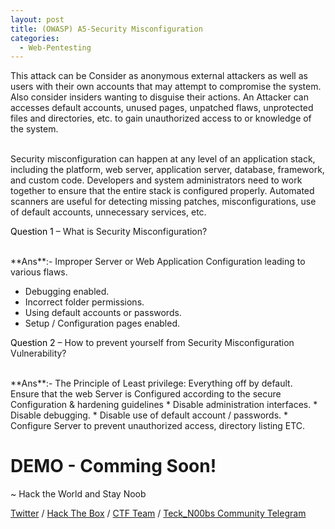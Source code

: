 ```yaml
---
layout: post
title: (OWASP) A5-Security Misconfiguration
categories:
  - Web-Pentesting
---
```


<p>This attack can be Consider as anonymous external attackers as well as users with their own accounts that may attempt to compromise the system. Also consider insiders wanting to disguise their actions.
An Attacker can accesses default accounts, unused pages, unpatched flaws, unprotected files and directories, etc. to gain unauthorized access to or knowledge of the system.</p>
<br>Security misconfiguration can happen at any level of an application stack, including the platform, web server, application server, database, framework, and custom code. Developers and system administrators need to work together to ensure that the entire stack is configured properly. Automated scanners are useful for detecting missing patches, misconfigurations, use of default accounts, unnecessary services, etc.

<p Class="message">
  <font color="Black">Question 1</font> – What is Security Misconfiguration?
</p>
<br>**Ans**:- Improper Server or Web Application Configuration leading to various flaws.

* Debugging enabled.
* Incorrect folder permissions.
*	Using default accounts or passwords.
*	Setup / Configuration pages enabled.

<p Class="message">
  <font color="Black">Question 2</font> – How to prevent yourself from Security Misconfiguration Vulnerability?
</p>
<br>**Ans**:- The Principle of Least privilege: Everything off by default.
<br>Ensure that the web Server is Configured according to the secure Configuration & hardening guidelines
*	Disable administration interfaces.
* Disable debugging.
* Disable use of default account / passwords.
*	Configure Server to prevent unauthorized access, directory listing ETC.

<h1 Class="message">
  DEMO - Comming Soon!
</h1>

<p class="message">
  ~ Hack the World and Stay Noob
</p>

[Twitter](https://twitter.com/Teck__K2) / [Hack The Box](https://www.hackthebox.eu/profile/966) / [CTF Team](https://ctftime.org/team/20102) /
[Teck_N00bs Community Telegram](https://t.me/Teck_N00bs)

<script src="https://www.hackthebox.eu/badge/966"> </script>

